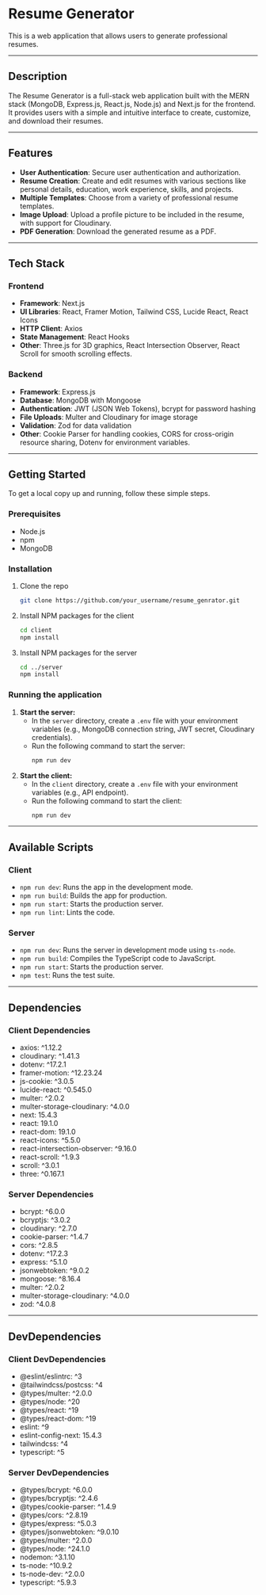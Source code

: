 # Resume Generator

This is a web application that allows users to generate professional resumes.

-----

## Description

The Resume Generator is a full-stack web application built with the MERN stack (MongoDB, Express.js, React.js, Node.js) and Next.js for the frontend. It provides users with a simple and intuitive interface to create, customize, and download their resumes.

-----

## Features

  * **User Authentication**: Secure user authentication and authorization.
  * **Resume Creation**: Create and edit resumes with various sections like personal details, education, work experience, skills, and projects.
  * **Multiple Templates**: Choose from a variety of professional resume templates.
  * **Image Upload**: Upload a profile picture to be included in the resume, with support for Cloudinary.
  * **PDF Generation**: Download the generated resume as a PDF.

-----

## Tech Stack

### Frontend

  * **Framework**: Next.js
  * **UI Libraries**: React, Framer Motion, Tailwind CSS, Lucide React, React Icons
  * **HTTP Client**: Axios
  * **State Management**: React Hooks
  * **Other**: Three.js for 3D graphics, React Intersection Observer, React Scroll for smooth scrolling effects.

### Backend

  * **Framework**: Express.js
  * **Database**: MongoDB with Mongoose
  * **Authentication**: JWT (JSON Web Tokens), bcrypt for password hashing
  * **File Uploads**: Multer and Cloudinary for image storage
  * **Validation**: Zod for data validation
  * **Other**: Cookie Parser for handling cookies, CORS for cross-origin resource sharing, Dotenv for environment variables.

-----

## Getting Started

To get a local copy up and running, follow these simple steps.

### Prerequisites

  * Node.js
  * npm
  * MongoDB

### Installation

1.  Clone the repo
    ```sh
    git clone https://github.com/your_username/resume_genrator.git
    ```
2.  Install NPM packages for the client
    ```sh
    cd client
    npm install
    ```
3.  Install NPM packages for the server
    ```sh
    cd ../server
    npm install
    ```

### Running the application

1.  **Start the server:**
      * In the `server` directory, create a `.env` file with your environment variables (e.g., MongoDB connection string, JWT secret, Cloudinary credentials).
      * Run the following command to start the server:
        ```sh
        npm run dev
        ```
2.  **Start the client:**
      * In the `client` directory, create a `.env` file with your environment variables (e.g., API endpoint).
      * Run the following command to start the client:
        ```sh
        npm run dev
        ```

-----

## Available Scripts

### Client

  * `npm run dev`: Runs the app in the development mode.
  * `npm run build`: Builds the app for production.
  * `npm run start`: Starts the production server.
  * `npm run lint`: Lints the code.

### Server

  * `npm run dev`: Runs the server in development mode using `ts-node`.
  * `npm run build`: Compiles the TypeScript code to JavaScript.
  * `npm run start`: Starts the production server.
  * `npm test`: Runs the test suite.

-----

## Dependencies

### Client Dependencies

  * axios: ^1.12.2
  * cloudinary: ^1.41.3
  * dotenv: ^17.2.1
  * framer-motion: ^12.23.24
  * js-cookie: ^3.0.5
  * lucide-react: ^0.545.0
  * multer: ^2.0.2
  * multer-storage-cloudinary: ^4.0.0
  * next: 15.4.3
  * react: 19.1.0
  * react-dom: 19.1.0
  * react-icons: ^5.5.0
  * react-intersection-observer: ^9.16.0
  * react-scroll: ^1.9.3
  * scroll: ^3.0.1
  * three: ^0.167.1

### Server Dependencies

  * bcrypt: ^6.0.0
  * bcryptjs: ^3.0.2
  * cloudinary: ^2.7.0
  * cookie-parser: ^1.4.7
  * cors: ^2.8.5
  * dotenv: ^17.2.3
  * express: ^5.1.0
  * jsonwebtoken: ^9.0.2
  * mongoose: ^8.16.4
  * multer: ^2.0.2
  * multer-storage-cloudinary: ^4.0.0
  * zod: ^4.0.8

-----

## DevDependencies

### Client DevDependencies

  * @eslint/eslintrc: ^3
  * @tailwindcss/postcss: ^4
  * @types/multer: ^2.0.0
  * @types/node: ^20
  * @types/react: ^19
  * @types/react-dom: ^19
  * eslint: ^9
  * eslint-config-next: 15.4.3
  * tailwindcss: ^4
  * typescript: ^5

### Server DevDependencies

  * @types/bcrypt: ^6.0.0
  * @types/bcryptjs: ^2.4.6
  * @types/cookie-parser: ^1.4.9
  * @types/cors: ^2.8.19
  * @types/express: ^5.0.3
  * @types/jsonwebtoken: ^9.0.10
  * @types/multer: ^2.0.0
  * @types/node: ^24.1.0
  * nodemon: ^3.1.10
  * ts-node: ^10.9.2
  * ts-node-dev: ^2.0.0
  * typescript: ^5.9.3
